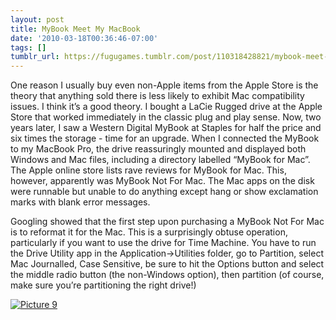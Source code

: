 ```yaml
---
layout: post
title: MyBook Meet My MacBook
date: '2010-03-18T00:36:46-07:00'
tags: []
tumblr_url: https://fugugames.tumblr.com/post/110318428821/mybook-meet-my-macbook
---
```

One reason I usually buy even non-Apple items from the Apple Store is the theory that anything sold there is less likely to exhibit Mac compatibility issues. I think it’s a good theory. I bought a LaCie Rugged drive at the Apple Store that worked immediately in the classic plug and play sense. Now, two years later, I saw a Western Digital MyBook at Staples for half the price and six times the storage - time for an upgrade. When I connected the MyBook to my MacBook Pro, the drive reassuringly mounted and displayed both Windows and Mac files, including a directory labelled “MyBook for Mac”. The Apple online store lists rave reviews for MyBook for Mac. This, however, apparently was MyBook Not For Mac. The Mac apps on the disk were runnable but unable to do anything except hang or show exclamation marks with blank error messages.

Googling showed that the first step upon purchasing a MyBook Not For Mac is to reformat it for the Mac. This is a surprisingly obtuse operation, particularly if you want to use the drive for Time Machine. You have to run the Drive Utility app in the Application-\>Utilities folder, go to Partition, select Mac Journalled, Case Sensitive, be sure to hit the Options button and select the middle radio button (the non-Windows option), then partition (of course, make sure you’re partitioning the right drive!)

[![](http://itshardtofondlepenguins.com/wp-content/uploads/2010/03/Picture-9.png "Picture 9")](http://itshardtofondlepenguins.com/wp-content/uploads/2010/03/Picture-9.png)

